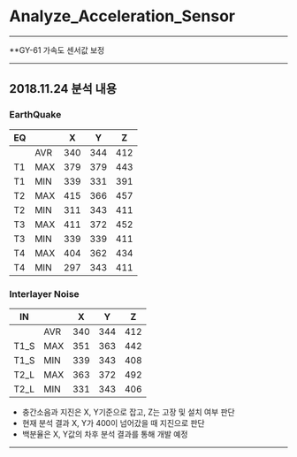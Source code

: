 # Analyze_Acceleration_Sensor

-------------------------------------------------------------------

**GY-61 가속도 센서값 보정

-------------------------------------------------------------------

## 2018.11.24 분석 내용
### EarthQuake
| EQ |     | X   | Y   | Z   |
|----|-----|-----|-----|-----|
|    | AVR | 340 | 344 | 412 |
| T1 | MAX | 379 | 379 | 443 |
| T1 | MIN | 339 | 331 | 391 |
| T2 | MAX | 415 | 366 | 457 |
| T2 | MIN | 311 | 343 | 411 |
| T3 | MAX | 411 | 372 | 452 |
| T3 | MIN | 339 | 339 | 411 |
| T4 | MAX | 404 | 362 | 434 |
| T4 | MIN | 297 | 343 | 411 |

### Interlayer Noise
| IN   |     | X   | Y   | Z   |
|------|-----|-----|-----|-----|
|      | AVR | 340 | 344 | 412 |
| T1_S | MAX | 351 | 363 | 442 |
| T1_S | MIN | 339 | 343 | 408 |
| T2_L | MAX | 363 | 372 | 492 |
| T2_L | MIN | 331 | 343 | 406 |

- 충간소음과 지진은 X, Y기준으로 잡고, Z는 고장 및 설치 여부 판단
- 현재 분석 결과 X, Y가 400이 넘어갔을 때 지진으로 판단
- 백분율은 X, Y값의 차후 분석 결과를 통해 개발 예정

-------------------------------------------------------------------
